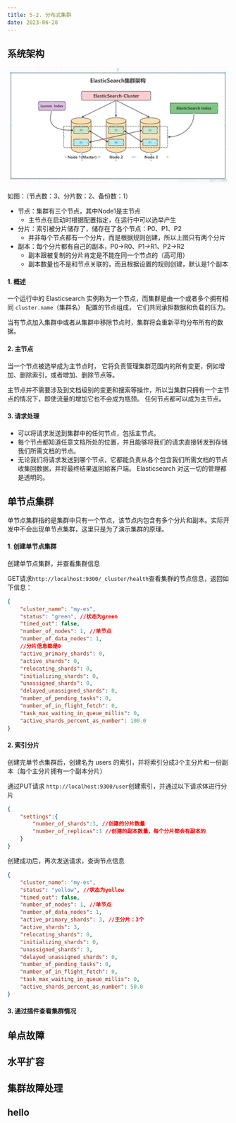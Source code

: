 ```yaml
---
title: 5-2. 分布式集群
date: 2023-06-28
---
```


## 系统架构
![5-2-1](/img/sql/es/5-2-1.jpg)

如图：（节点数：3、分片数：2、备份数：1）
- 节点：集群有三个节点，其中Node1是主节点  
    - 主节点在启动时根据配置指定，在运行中可以选举产生
- 分片：索引被分片储存了，储存在了各个节点：P0、P1、P2
    - 并非每个节点都有一个分片，而是根据规则创建，所以上图只有两个分片
- 副本：每个分片都有自己的副本，P0->R0、P1->R1、P2->R2
    - 副本跟被复制的分片肯定是不能在同一个节点的（高可用）
    - 副本数量也不是和节点关联的，而且根据设置的规则创建，默认是1个副本


#### 1. 概述
一个运行中的 Elasticsearch 实例称为一个节点，而集群是由一个或者多个拥有相同
`cluster.name`（集群名） 配置的节点组成， 它们共同承担数据和负载的压力。

当有节点加入集群中或者从集群中移除节点时，集群将会重新平均分布所有的数据。

#### 2. 主节点
当一个节点被选举成为主节点时， 它将负责管理集群范围内的所有变更，例如增加、删除索引，或者增加、删除节点等。 

主节点并不需要涉及到文档级别的变更和搜索等操作，所以当集群只拥有一个主节点的情况下，即使流量的增加它也不会成为瓶颈。 任何节点都可以成为主节点。

#### 3. 请求处理
- 可以将请求发送到集群中的任何节点，包括主节点。
- 每个节点都知道任意文档所处的位置，并且能够将我们的请求直接转发到存储我们所需文档的节点。 
- 无论我们将请求发送到哪个节点，它都能负责从各个包含我们所需文档的节点收集回数据，并将最终结果返回給客户端。 Elasticsearch 对这一切的管理都是透明的。

## 单节点集群
单节点集群指的是集群中只有一个节点，该节点内包含有多个分片和副本。实际开发中不会出现单节点集群，这里只是为了演示集群的原理。

#### 1. 创建单节点集群
创建单节点集群，并查看集群信息

GET请求`http://localhost:9300/_cluster/health`查看集群的节点信息，返回如下信息：
```json
{
    "cluster_name": "my-es",
    "status": "green", //状态为green
    "timed_out": false,
    "number_of_nodes": 1, //单节点
    "number_of_data_nodes": 1, 
    //分片信息都是0
    "active_primary_shards": 0,
    "active_shards": 0,
    "relocating_shards": 0,
    "initializing_shards": 0,
    "unassigned_shards": 0,
    "delayed_unassigned_shards": 0,
    "number_of_pending_tasks": 0,
    "number_of_in_flight_fetch": 0,
    "task_max_waiting_in_queue_millis": 0,
    "active_shards_percent_as_number": 100.0
}
```

#### 2. 索引分片
创建完单节点集群后，创建名为 users 的索引，并将索引分成3个主分片和一份副本（每个主分片拥有一个副本分片）

通过PUT请求 `http://localhost:9300/user`创建索引，并通过以下请求体进行分片
```json
{
    "settings":{
        "number_of_shards":3, //创建的分片数量
        "number_of_replicas":1 //创建的副本数量，每个分片都会有副本的
    }
}
```

创建成功后，再次发送请求，查询节点信息
```json
{
    "cluster_name": "my-es",
    "status": "yellow", //状态为yellow
    "timed_out": false, 
    "number_of_nodes": 1, //单节点
    "number_of_data_nodes": 1,
    "active_primary_shards": 3, //主分片：3个
    "active_shards": 3, 
    "relocating_shards": 0,
    "initializing_shards": 0,
    "unassigned_shards": 3,
    "delayed_unassigned_shards": 0,
    "number_of_pending_tasks": 0,
    "number_of_in_flight_fetch": 0,
    "task_max_waiting_in_queue_millis": 0,
    "active_shards_percent_as_number": 50.0
}
```
#### 3. 通过插件查看集群情况




## 单点故障


## 水平扩容

## 集群故障处理

## hello
